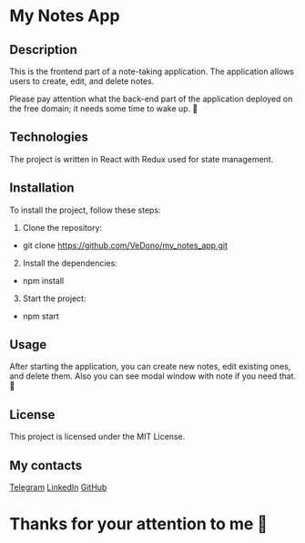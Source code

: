 # My Notes App

## Description

This is the frontend part of a note-taking application. The application allows users to create, edit, and delete notes.

Please pay attention what the back-end part of the application deployed on the free domain; it needs some time to wake up. 👀

## Technologies

The project is written in React with Redux used for state management.

## Installation

To install the project, follow these steps:

1. Clone the repository:
 - git clone https://github.com/VeDono/my_notes_app.git

2. Install the dependencies:
 - npm install

3. Start the project:
 - npm start

## Usage

After starting the application, you can create new notes, edit existing ones, and delete them.
Also you can see modal window with note if you need that. 🤝

## License

This project is licensed under the MIT License.

## My contacts

[Telegram](https://t.me/VeDono)
[LinkedIn](https://www.linkedin.com/in/sergey-emelyanov-18082b27a/)
[GitHub](https://github.com/VeDono)

# Thanks for your attention to me 🤝